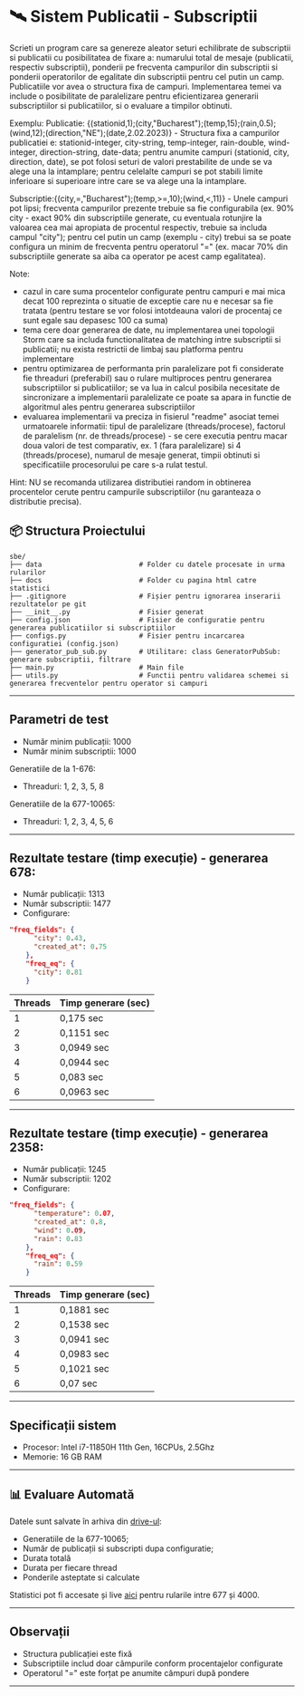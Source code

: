 # 🛰️ Sistem Publicatii - Subscriptii

Scrieti un program care sa genereze aleator seturi echilibrate de subscriptii si publicatii cu posibilitatea de fixare a: numarului total de mesaje (publicatii, respectiv subscriptii), ponderii pe frecventa campurilor din subscriptii si ponderii operatorilor de egalitate din subscriptii pentru cel putin un camp. Publicatiile vor avea o structura fixa de campuri. Implementarea temei va include o posibilitate de paralelizare pentru eficientizarea generarii subscriptiilor si publicatiilor, si o evaluare a timpilor obtinuti.

Exemplu:
Publicatie: {(stationid,1);(city,"Bucharest");(temp,15);(rain,0.5);(wind,12);(direction,"NE");(date,2.02.2023)} - Structura fixa a campurilor publicatiei e: stationid-integer, city-string, temp-integer, rain-double, wind-integer, direction-string, date-data; pentru anumite campuri (stationid, city, direction, date), se pot folosi seturi de valori prestabilite de unde se va alege una la intamplare; pentru celelalte campuri se pot stabili limite inferioare si superioare intre care se va alege una la intamplare.

Subscriptie:{(city,=,"Bucharest");(temp,>=,10);(wind,<,11)} - Unele campuri pot lipsi; frecventa campurilor prezente trebuie sa fie configurabila (ex. 90% city - exact 90% din subscriptiile generate, cu eventuala rotunjire la valoarea cea mai apropiata de procentul respectiv, trebuie sa includa campul "city"); pentru cel putin un camp (exemplu - city) trebui sa se poate configura un minim de frecventa pentru operatorul "=" (ex. macar 70% din subscriptiile generate sa aiba ca operator pe acest camp egalitatea).


Note:
- cazul in care suma procentelor configurate pentru campuri e mai mica decat 100 reprezinta o situatie de exceptie care nu e necesar sa fie tratata (pentru testare se vor folosi intotdeauna valori de procentaj ce sunt egale sau depasesc 100 ca suma)
- tema cere doar generarea de date, nu implementarea unei topologii Storm care sa includa functionalitatea de matching intre subscriptii si publicatii; nu exista restrictii de limbaj sau platforma pentru implementare
- pentru optimizarea de performanta prin paralelizare pot fi considerate fie threaduri (preferabil) sau o rulare multiproces pentru generarea subscriptiilor si publicatiilor; se va lua in calcul posibila necesitate de sincronizare a implementarii paralelizate ce poate sa apara in functie de algoritmul ales pentru generarea subscriptiilor
- evaluarea implementarii va preciza in fisierul "readme" asociat temei urmatoarele informatii: tipul de paralelizare (threads/procese), factorul de paralelism (nr. de threads/procese) - se cere executia pentru macar doua valori de test comparativ, ex. 1 (fara paralelizare) si 4 (threads/procese), numarul de mesaje generat, timpii obtinuti si specificatiile procesorului pe care s-a rulat testul.

Hint: NU se recomanda utilizarea distributiei random in obtinerea procentelor cerute pentru campurile subscriptiilor (nu garanteaza o distributie precisa).

## 📦 Structura Proiectului

```
sbe/
├── data                        # Folder cu datele procesate in urma rularilor
├── docs                        # Folder cu pagina html catre statistici
├── .gitignore                  # Fișier pentru ignorarea inserarii rezultatelor pe git
├── __init__.py                 # Fisier generat 
├── config.json                 # Fisier de configuratie pentru generarea publicatiilor si subscriptiilor
├── configs.py                  # Fisier pentru incarcarea configuratiei (config.json)
├── generator_pub_sub.py        # Utilitare: class GeneratorPubSub: generare subscriptii, filtrare
├── main.py                     # Main file
├── utils.py                    # Functii pentru validarea schemei si generarea frecventelor pentru operator si campuri
```

---

## Parametri de test
- Număr minim publicații: 1000
- Număr minim subscriptii: 1000

Generatiile de la 1-676:
- Threaduri: 1, 2, 3, 5, 8
  
Generatiile de la 677-10065:
- Threaduri: 1, 2, 3, 4, 5, 6

---

## Rezultate testare (timp execuție) - generarea 678:

- Număr publicații: 1313
- Număr subscriptii: 1477
- Configurare:
```json
"freq_fields": {
      "city": 0.43,
      "created_at": 0.75
    },
    "freq_eq": {
      "city": 0.81
    }
```

| Threads | Timp generare (sec) | 
|---------|---------------------|
| 1       | 0,175 sec           |
| 2       | 0,1151 sec          |
| 3       | 0,0949 sec          |
| 4       | 0,0944 sec          |
| 5       | 0,083 sec           |
| 6       | 0,0963 sec          |

---

## Rezultate testare (timp execuție) - generarea 2358:

- Număr publicații: 1245
- Număr subscriptii: 1202
- Configurare:
```json
"freq_fields": {
      "temperature": 0.07,
      "created_at": 0.8,
      "wind": 0.09,
      "rain": 0.83
    },
    "freq_eq": {
      "rain": 0.59
    }
```

| Threads | Timp generare (sec) |
|---------|---------------------|
| 1       | 0,1881 sec          |
| 2       | 0,1538 sec          |
| 3       | 0,0941 sec          |
| 4       | 0,0983 sec          |
| 5       | 0,1021 sec          |
| 6       | 0,07 sec            |

---

## Specificații sistem

- Procesor: Intel i7-11850H 11th Gen, 16CPUs, 2.5Ghz
- Memorie: 16 GB RAM

---

## 📊 Evaluare Automată

Datele sunt salvate în arhiva din [drive-ul](https://drive.google.com/drive/u/2/folders/1IURc2Qpr0uEo932Ua444hr_aa-R9Hu5s):
- Generatiile de la 677-10065;
- Număr de publicații si subscripti dupa configuratie;
- Durata totală
- Durata per fiecare thread
- Ponderile asteptate si calculate

Statistici pot fi accesate și live [aici](https://dariamelinte.github.io/sbe/threads_analysis_dashboard.html) pentru rularile intre 677 și 4000.

---

## Observații

- Structura publicației este fixă
- Subscriptiile includ doar câmpurile conform procentajelor configurate
- Operatorul "=" este forțat pe anumite câmpuri după pondere

---
